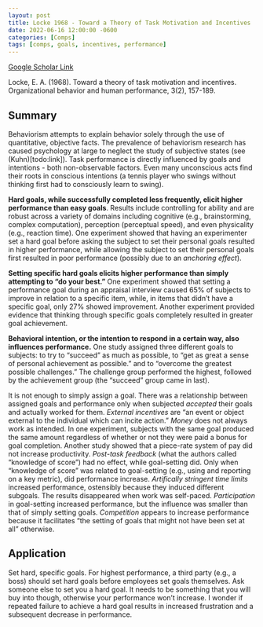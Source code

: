 ```yaml
---
layout: post
title: Locke 1968 - Toward a Theory of Task Motivation and Incentives
date: 2022-06-16 12:00:00 -0600
categories: [Comps]
tags: [comps, goals, incentives, performance]
---
```

[Google Scholar Link](https://scholar.google.com/scholar?hl=en&as_sdt=0%2C45&q=Toward+a+theory+of+task+motivation+and+incentives&btnG=)

Locke, E. A. (1968). Toward a theory of task motivation and incentives. Organizational behavior and human performance, 3(2), 157-189.

## Summary
Behaviorism attempts to explain behavior solely through the use of quantitative, objective facts.  The prevalence of behaviorism research has caused psychology at large to neglect the study of subjective states (see (Kuhn)[todo:link]).  Task performance is directly influenced by goals and intentions - both non-observable factors.  Even many unconscious acts find their roots in conscious intentions (a tennis player who swings without thinking first had to consciously learn to swing).

**Hard goals, while successfully completed less frequently, elicit higher performance than easy goals**.  Results include controlling for ability and are robust across a variety of domains including cognitive (e.g., brainstorming, complex computation), perception (perceptual speed), and even physicality (e.g., reaction time).  One experiment showed that having an experimenter set a hard goal before asking the subject to set their personal goals resulted in higher performance, while allowing the subject to set their personal goals first resulted in poor performance (possibly due to an _anchoring effect_).

**Setting specific hard goals elicits higher performance than simply attempting to “do your best.”** One experiment showed that setting a performance goal during an appraisal interview caused 65% of subjects to improve in relation to a specific item, while, in items that didn’t have a specific goal, only 27% showed improvement.  Another experiment provided evidence that thinking through specific goals completely resulted in greater goal achievement.

**Behavioral intention, or the intention to respond in a certain way, also influences performance.**  One study assigned three different goals to subjects: to try to “succeed” as much as possible, to “get as great a sense of personal achievement as possible.” and to “overcome the greatest possible challenges.”  The challenge group performed the highest, followed by the achievement group (the “succeed” group came in last).

It is not enough to simply assign a goal.  There was a relationship between assigned goals and performance only when subjected _accepted_ their goals and actually worked for them.  _External incentives_ are “an event or object external to the individual which can incite action.”  _Money_ does not always work as intended.  In one experiment, subjects with the same goal produced the same amount regardless of whether or not they were paid a bonus for goal completion.  Another study showed that a piece-rate system of pay did not increase productivity.  _Post-task feedback_ (what the authors called “knowledge of score”) had no effect, while goal-setting did.  Only when “knowledge of score” was related to goal-setting (e.g., using and reporting on a key metric), did performance increase.  _Artifically stringent time limits_ increased performance, ostensibly because they induced different subgoals.  The results disappeared when work was self-paced.  _Participation_ in goal-setting increased performance, but the influence was smaller than that of simply setting goals.  _Competition_ appears to increase performance because it facilitates “the setting of goals that might not have been set at all” otherwise.

## Application
Set hard, specific goals.  For highest performance, a third party (e.g., a boss) should set hard goals before employees set goals themselves.  Ask someone else to set you a hard goal.  It needs to be something that you will buy into though, otherwise your performance won’t increase.  I wonder if repeated failure to achieve a hard goal results in increased frustration and a subsequent decrease in performance.